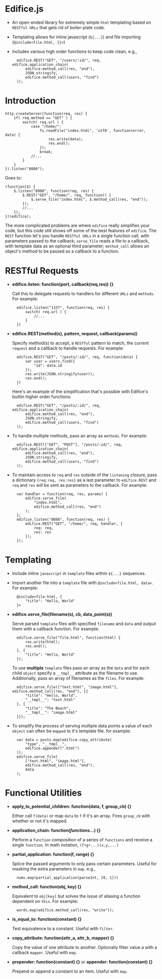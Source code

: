Edifice.js
==========
- An open-ended library for extremely simple `html` templating based on `RESTful URLs` that gets rid of boiler-plate code.
- Templating allows for inline javascript (`${...}`) and file importing (`@include<file.html, {}>`)
- Includes various high order functions to keep code clean, e.g., 

		edifice.REST("GET", "/users/:id/", req, edifice.application_chain(
			edifice.method_call(res, "end"), 
			JSON.stringify,
			edifice.method_call(users, "find")
		));

Introduction
============

	http.createServer(function(req, res) {
		if( req.method == "GET" ) {
			switch( req.url ) {
				case "/home/":  
					fs.readFile("index.html", 'utf8', function(error, data) {
						res.write(data);
						res.end();			
					});
					break;
				//...
			}
		}
	}).listen("8080");

Goes to:

	(function($) {
		$.listen("8080", function(req, res) {
			$.REST("GET", "/home/", req, function() {
				$.serve_file("index.html", $.method_call(res, "end"));
			});
			//...
		});
	})(edifice);

The more complicated problems are where `edifice` really simplifies your code, but this code still shows off some of the best features of `edifice`. The `REST` function let's you handle `RESTful URLs` in a single function call, with parameters passed to the callback; `serve_file` reads a file to a callback, with template data as an optional third parameter; `method_call` allows an object's method to be passed as a callback to a function.

RESTful Requests
================

- **edifice.listen: function(port, callback(req,res)) {}**
	
	Call this to delegate requests to handlers for different `URLs` and `methods`. For example:
	
		edifice.listen("1337", function(req, res) {
			switch( req.url ) {
				//...
			}
		})

- **edifice.REST(method(s), pattern, request, callback(params))**
	
	Specify method(s) to accept, a `RESTful` pattern to match, the current `request` and a callback to handle requests. For example:
	
		edifice.REST("GET", "/posts/:id/", req, function(data) {
			var user = users.find({
				"id": data.id
			});
			res.write(JSON.stringify(user));
			res.end();
		})

	Here's an example of the simplification that's possible with Edifice's builtin higher order functions:
	
		edifice.REST("GET", "/posts/:id/", req, edifice.application_chain(
			edifice.method_call(res, "end"),
			JSON.stringify, 
			edifice.method_call(users, "find")
		));

- To handle multiple methods, pass an array as `methods`. For example:

		edifice.REST(["GET", "POST"], "/posts/:id/", req, edifice.application_chain(
			edifice.method_call(res, "end"),
			JSON.stringify, 
			edifice.method_call(users, "find")
		));		

- To maintain access to `req` and `res` outside of the `listening` closure, pass a dictionary `{req:req, res:res}` as a last parameter to `edifice.REST` and `req` and `res` will be sent as parameters to the callback. For example:

		var handler = function(req, res, params) {
			edifice.serve_file(
				"index.html",
				edifice.method_call(res, "end")
			);
		};
		edifice.listen("8080", function(req, res) {
			edifice.REST("GET", "/home/", req, handler, {
				req: req,
				res: res
			});
		});

Templating
==========

- Include inline `javascript` in `template` files within `${...}` sequences.
- Import another file into a `template` file with `@include<file.html, data>`. For example:

		@include<file.html, {
			"title": "Hello, World"
		}>		

- **edifice.serve_file(filename(s), cb, data_point(s))**
	
	Serve parsed `template` files with specified `filename` and `data` and output them with a callback function. For example:
	
		edifice.serve_file("file.html", function(html) {
			res.write(html);
			res.end();
		}, {
			"title": "Hello, World"
		});		

	To use __multiple__ `template` files pass an array as the `data` and for each child `object` specify a `__tmpl__` attribute as the filename to use. Additionally, pass an array of filenames as the `files`. For example:

		edifice.serve_file(["text.html", "image.html"], edifice.method_call(res, "end"), [{
			"title": "Hello, World",
			"__tmpl__": "text.html"
		}, {
			"title": "The Beach",
			"__tmpl__": "image.html"
		}]);	

- To simplify the process of serving multiple data points a value of each `object` can often be `mapped` to it's template file. for example:

		var data = posts.map(edifice.copy_attribute(
			"type", "__tmpl__", 
			edifice.appender(".html")
		));
		edifice.serve_file(
			["text.html", "image.html"],
		 	edifice.method_call(res, "end"),
		 	data		 	
		);

Functional Utilities
====================
- **apply_to_potential_children: function(data, f, group_cb) {}**

	Either call `f(data)` or map `data` to `f` if it's an array. Fires `group_cb` with whether or not it's mapped.

- **application_chain: function(*functions...*) {}**

	Perform a `function` composition of a series of `functions` and receive a single `function`. In math notation, `(f•g•...)(x,y,...)`

- **partial_application: function(f, range) {}**

	Splice the passed arguments to only pass certain parameters. Useful for masking the extra parameters in `map`. e.g., 
	
		nums.map(partial_application(parseInt, [0, 1]))
	

- **method_call: function(obj, key) {}**

	Equivalent to `obj[key]` but solves the issue of aliasing a function dependent on `this`. For example:
		
		words.map(edifice.method_call(res, "write"));

- **is_equal_to: function(constant) {}**

	Test equivalence to a constant. Useful with `filter`.

- **copy_attribute: function(attr_a, attr_b, mapper) {}**

	Copy the value of one attribute to another. Optionally filter value a with a callback `mapper`. Useful with `map`.

- **prepender: function(constant) {}** or **appender: function(constant) {}**

	Prepend or append a constant to an item. Useful with `map`.